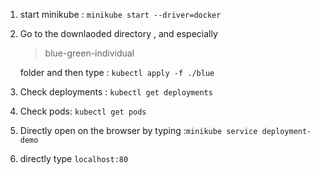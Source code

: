 
1) start minikube : ````minikube start --driver=docker````

2) Go to the downlaoded directory , and especially <blockquote>blue-green-individual</blockquote> folder and then type : ``kubectl apply -f ./blue ``

3) Check deployments : ``kubectl get deployments``

4) Check pods: ``kubectl get pods`` 

5) Directly open on the browser by typing :``minikube service deployment-demo``

6) directly type ``localhost:80``


